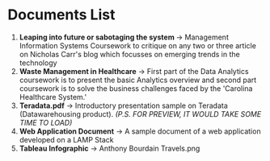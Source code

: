 # Documents List
<ol>
  <li> <b>Leaping into future or sabotaging the system </b>-> Management Information Systems Coursework to critique on any two or three article on Nicholas Carr's blog which focusses on emerging trends in the technology</li>

  <li> <b>Waste Management in Healthcare</b> -> First part of the Data Analytics coursework is to present the basic Analytics overview and second part  coursework is to solve the business challenges faced by the 'Carolina Healthcare System.'</li>

  <li> <b>Teradata.pdf</b> -> Introductory presentation sample on Teradata (Datawarehousing product). <i>(P.S. FOR PREVIEW, IT WOULD TAKE SOME TIME TO LOAD)</i></li>

  <li> <b>Web Application Document</b> -> A sample document of a web application developed on a LAMP Stack</li>

  <li> <b>Tableau Infographic</b> -> Anthony Bourdain Travels.png</li>
</ol>
